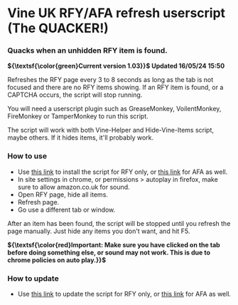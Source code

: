 # Vine UK RFY/AFA refresh userscript (The QUACKER!)
### Quacks when an unhidden RFY item is found.

**${\textsf{\color{green}Current version 1.03}}$ Updated 16/05/24 15:50**


Refreshes the RFY page every 3 to 8 seconds as long as the tab is not focused and there are no RFY items showing.
If an RFY item is found, or a CAPTCHA occurs, the script will stop running.

You will need a userscript plugin such as GreaseMonkey, VoilentMonkey, FireMonkey or TamperMonkey to run this script.

The script will work with both Vine-Helper and Hide-Vine-Items script, maybe others. If it hides items, it'll probably work.

### How to use
- Use [this link](https://raw.githubusercontent.com/Jimbo5431/RFY-Userscript/main/RFY.user.js) to install the script for RFY only, or [this link](https://raw.githubusercontent.com/Jimbo5431/RFY-Userscript/main/RFY_AFA.user.js) for AFA as well.
- In site settings in chrome, or permissions > autoplay in firefox, make sure to allow amazon.co.uk for sound.
- Open RFY page, hide all items.
- Refresh page.
- Go use a different tab or window.

After an item has been found, the script will be stopped until you refresh the page manually.
Just hide any items you don't want, and hit F5.

**${\textsf{\color{red}Important: Make sure you have clicked on the tab before doing something else, or sound may not work.
This is due to chrome policies on auto play.}}$**

### How to update
- Use [this link](https://raw.githubusercontent.com/Jimbo5431/RFY-Userscript/main/RFY.user.js) to update the script for RFY only, or [this link](https://raw.githubusercontent.com/Jimbo5431/RFY-Userscript/main/RFY_AFA.user.js) for AFA as well.
